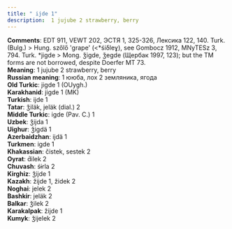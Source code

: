 ```yaml
---
title: " ijde 1"
description:  1 jujube 2 strawberry, berry
---
```


<strong>Comments</strong>:  EDT 911, VEWT 202, ЭСТЯ 1, 325-326, Лексика 122, 140. Turk. (Bulg.) > Hung. szőlő 'grape' (<*śiδleɣ), see Gombocz 1912, MNyTESz 3, 794. Turk. *jigde > Mong. ǯigde, ǯegde (Щербак 1997, 123); but the TM forms are not borrowed, despite Doerfer MT 73.<br>
<strong>Meaning</strong>:  1 jujube 2 strawberry, berry<br>
<strong>Russian meaning</strong>:  1 ююба, лох 2 земляника, ягода<br>
<strong>Old Turkic</strong>:  jigde 1 (OUygh.)<br>
<strong>Karakhanid</strong>:  jigde 1 (MK)<br>
<strong>Turkish</strong>:  ijde 1<br>
<strong>Tatar</strong>:  ǯiläk, jeläk (dial.) 2<br>
<strong>Middle Turkic</strong>:  igde (Pav. C.) 1<br>
<strong>Uzbek</strong>:  ǯijda 1<br>
<strong>Uighur</strong>:  ǯigdä 1<br>
<strong>Azerbaidzhan</strong>:  ijdä 1<br>
<strong>Turkmen</strong>:  igde 1<br>
<strong>Khakassian</strong>:  čistek, sestek 2<br>
<strong>Oyrat</strong>:  d́ilek 2<br>
<strong>Chuvash</strong>:  śɨrla 2<br>
<strong>Kirghiz</strong>:  ǯijde 1<br>
<strong>Kazakh</strong>:  žijde 1, židek 2<br>
<strong>Noghai</strong>:  jelek 2<br>
<strong>Bashkir</strong>:  jeläk 2<br>
<strong>Balkar</strong>:  ǯilek 2<br>
<strong>Karakalpak</strong>:  žijde 1<br>
<strong>Kumyk</strong>:  ǯijelek 2<br>



